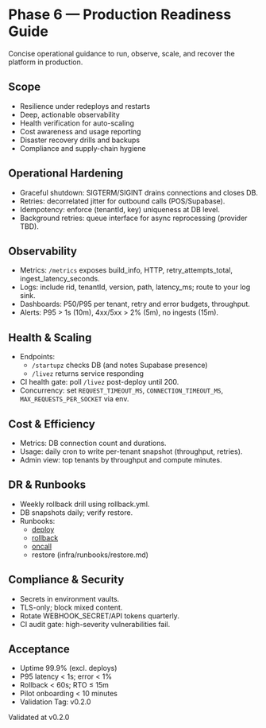 # Phase 6 — Production Readiness Guide

Concise operational guidance to run, observe, scale, and recover the platform in production.

## Scope
- Resilience under redeploys and restarts
- Deep, actionable observability
- Health verification for auto-scaling
- Cost awareness and usage reporting
- Disaster recovery drills and backups
- Compliance and supply-chain hygiene

## Operational Hardening
- Graceful shutdown: SIGTERM/SIGINT drains connections and closes DB.
- Retries: decorrelated jitter for outbound calls (POS/Supabase).
- Idempotency: enforce (tenantId, key) uniqueness at DB level.
- Background retries: queue interface for async reprocessing (provider TBD).

## Observability
- Metrics: `/metrics` exposes build_info, HTTP, retry_attempts_total, ingest_latency_seconds.
- Logs: include rid, tenantId, version, path, latency_ms; route to your log sink.
- Dashboards: P50/P95 per tenant, retry and error budgets, throughput.
- Alerts: P95 > 1s (10m), 4xx/5xx > 2% (5m), no ingests (15m).

## Health & Scaling
- Endpoints:
  - `/startupz` checks DB (and notes Supabase presence)
  - `/livez` returns service responding
- CI health gate: poll `/livez` post-deploy until 200.
- Concurrency: set `REQUEST_TIMEOUT_MS`, `CONNECTION_TIMEOUT_MS`, `MAX_REQUESTS_PER_SOCKET` via env.

## Cost & Efficiency
- Metrics: DB connection count and durations.
- Usage: daily cron to write per-tenant snapshot (throughput, retries).
- Admin view: top tenants by throughput and compute minutes.

## DR & Runbooks
- Weekly rollback drill using rollback.yml.
- DB snapshots daily; verify restore.
- Runbooks:
  - [deploy](../infra/runbooks/deploy.md)
  - [rollback](../infra/runbooks/rollback.md)
  - [oncall](../infra/runbooks/oncall.md)
  - restore (infra/runbooks/restore.md)

## Compliance & Security
- Secrets in environment vaults.
- TLS-only; block mixed content.
- Rotate WEBHOOK_SECRET/API tokens quarterly.
- CI audit gate: high-severity vulnerabilities fail.

## Acceptance
- Uptime 99.9% (excl. deploys)
- P95 latency < 1s; error < 1%
- Rollback < 60s; RTO ≤ 15m
- Pilot onboarding < 10 minutes
- Validation Tag: v0.2.0

Validated at v0.2.0
